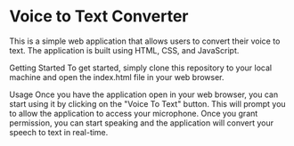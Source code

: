 <h1>Voice to Text Converter</h1>
This is a simple web application that allows users to convert their voice to text. The application is built using HTML, CSS, and JavaScript.

Getting Started
To get started, simply clone this repository to your local machine and open the index.html file in your web browser.

Usage
Once you have the application open in your web browser, you can start using it by clicking on the "Voice To Text" button. This will prompt you to allow the application to access your microphone. Once you grant permission, you can start speaking and the application will convert your speech to text in real-time.
